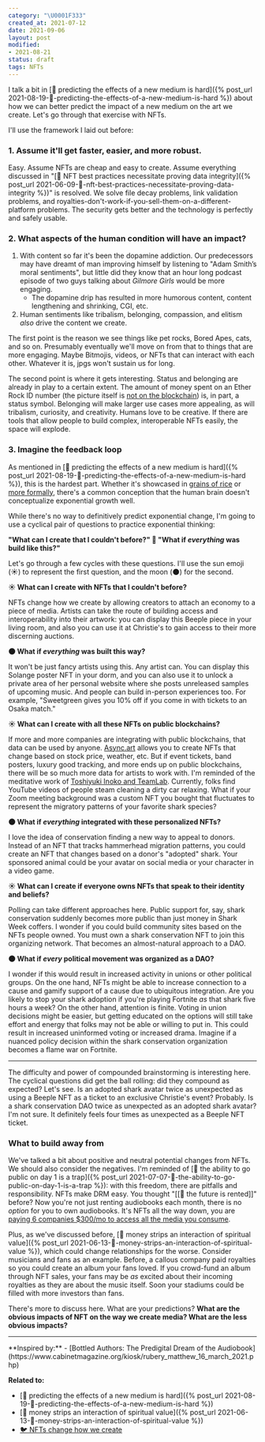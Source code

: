```yaml
---
category: "\U0001F333"
created_at: 2021-07-12
date: 2021-09-06
layout: post
modified:
- 2021-08-21
status: draft
tags: NFTs
---
```


I talk a bit in [🌳 predicting the effects of a new medium is hard]({% post_url 2021-08-19-🌳-predicting-the-effects-of-a-new-medium-is-hard %}) about how we can better predict the impact of a new medium on the art we create. Let's go through that exercise with NFTs.

I'll use the framework I laid out before:
### 1. Assume it'll get faster, easier, and more robust.
Easy. Assume NFTs are cheap and easy to create. Assume everything discussed in "[🌱 NFT best practices necessitate proving data integrity]({% post_url 2021-06-09-🌱-nft-best-practices-necessitate-proving-data-integrity %})" is resolved. We solve file decay problems,  link validation problems, and royalties-don't-work-if-you-sell-them-on-a-different-platform problems. The security gets better and the technology is perfectly and safely usable.
### 2. What aspects of the human condition will have an impact?
1. With content so far it's been the dopamine addiction. Our predecessors may have dreamt of man improving himself by listening to "Adam Smith’s moral sentiments", but little did they know that an hour long podcast episode of two guys talking about _Gilmore Girls_ would be more engaging.
	- The dopamine drip has resulted in more humorous content, content lengthening and shrinking, CGI, etc.
2.  Human sentiments like tribalism, belonging, compassion, and elitism _also_ drive the content we create.

The first point is the reason we see things like pet rocks, Bored Apes, cats, and so on. Presumably eventually we'll move on from that to things that are more engaging. Maybe Bitmojis, videos, or NFTs that can interact with each other. Whatever it is, jpgs won't sustain us for long.

The second point is where it gets interesting. Status and belonging are already in play to a certain extent. The amount of money spent on an Ether Rock ID number (the picture itself is [not on the blockchain](https://etherscan.io/address/0x41f28833be34e6ede3c58d1f597bef429861c4e2#code)) is, in part, a status symbol. Belonging will make larger use cases more appealing, as will tribalism, curiosity, and creativity. Humans love to be creative. If there are tools that allow people to build complex, interoperable NFTs easily, the space will explode.

### 3. Imagine the feedback loop
As mentioned in [🌳 predicting the effects of a new medium is hard]({% post_url 2021-08-19-🌳-predicting-the-effects-of-a-new-medium-is-hard %}), this is the hardest part. Whether it's showcased in [grains of rice](https://www.youtube.com/watch?v=qSOVBiEotaw) or [more formally](https://www.youtube.com/watch?v=C6CojjP4Xgk), there's a common conception that the human brain doesn't conceptualize exponential growth well.

While there's no way to definitively predict exponential change, I'm going to use a cyclical pair of questions to practice exponential thinking:

**"What can I create that I couldn't before?" 🔄 "What if _everything_ was build like this?"**

Let's go through a few cycles with these questions. I'll use the sun emoji (☀️) to represent the first question, and the moon (🌑) for the second.

**☀️ What can I create with NFTs that I couldn't before?**

NFTs change how we create by allowing creators to attach an economy to a piece of media. Artists can take the route of building access and interoperability into their artwork: you can display this Beeple piece in your living room, and also you can use it at Christie's to gain access to their more discerning auctions.

**🌑 What if _everything_ was built this way?**

It won't be just fancy artists using this. Any artist can. You can display this Solange poster NFT in your dorm, and you can also use it to unlock a private area of her personal website where she posts unreleased samples of upcoming music. And people can build in-person experiences too. For example, "Sweetgreen gives you 10% off if you come in with tickets to an Osaka match."

**☀️ What can I create with all these NFTs on public blockchains?**

If more and more companies are integrating with public blockchains, that data can be used by anyone. [Async.art](https://async.art) allows you to create NFTs that change based on stock price, weather, etc. But if event tickets, band posters, luxury good tracking, and more ends up on public blockchains, there will be so much more data for artists to work with. I'm reminded of the meditative work of [Toshiyuki Inoko and TeamLab](https://discovery.cathaypacific.com/the-wizard-of-awes-teamlab-founder-brings-the-magic-to-macao/). Currently, folks find YouTube videos of people steam cleaning a dirty car relaxing. What if your Zoom meeting background was a custom NFT you bought that fluctuates to represent the migratory patterns of your favorite shark species?

**🌑 What if _everything_ integrated with these personalized NFTs?**

I love the idea of conservation finding a new way to appeal to donors. Instead of an NFT that tracks hammerhead migration patterns, you could create an NFT that changes based on a donor's "adopted" shark. Your sponsored animal could be your avatar on social media or your character in a video game.

**☀️ What can I create if everyone owns NFTs that speak to their identity and beliefs?**

Polling can take different approaches here. Public support for, say, shark conservation suddenly becomes more public than just money in Shark Week coffers. I wonder if you could build community sites based on the NFTs people owned. You must own a shark conservation NFT to join this organizing network. That becomes an almost-natural approach to a DAO.

**🌑 What if _every_ political movement was organized as a DAO?**

I wonder if this would result in increased activity in unions or other political groups. On the one hand, NFTs might be able to increase connection to a cause and gamify support of a cause due to ubiquitous integration. Are you likely to stop your shark adoption if you're playing Fortnite  _as_ that shark five hours a week? On the other hand, attention is finite. Voting in union decisions might be easier, but getting educated on the options will still take effort and energy that folks may not be able or willing to put in. This could result in increased uninformed voting or increased drama. Imagine if a nuanced policy decision within the shark conservation organization becomes a flame war on Fortnite. 
<hr/>

The difficulty and power of compounded brainstorming is interesting here. The cyclical questions did get the ball rolling: did they compound as expected? Let's see. Is an adopted shark avatar twice as unexpected as using a Beeple NFT as a ticket to an exclusive Christie's event? Probably. Is a shark conservation DAO twice as unexpected as an adopted shark avatar? I'm not sure. It definitely feels four times as unexpected as a Beeple NFT ticket.

### What to build away from
We've talked a bit about positive and neutral potential changes from NFTs. We should also consider the negatives. I'm reminded of [🌱 the ability to go public on day 1 is a trap]({% post_url 2021-07-07-🌱-the-ability-to-go-public-on-day-1-is-a-trap %}): with this freedom, there are pitfalls and responsibility. NFTs make DRM easy. You thought "[[🌰 the future is rented]]" before? Now you're not just renting audiobooks each month, there is no _option_ for you to own audiobooks. It's NFTs all the way down, you are [paying 6 companies $300/mo to access all the media you consume](https://www.webfx.com/blog/internet/the-6-companies-that-own-almost-all-media-infographic/).

Plus, as we've discussed before, [🌱 money strips an interaction of spiritual value]({% post_url 2021-06-13-🌱-money-strips-an-interaction-of-spiritual-value %}), which could change relationships for the worse. Consider musicians and fans as an example. Before, a callous company paid royalties so you could create an album your fans loved. If you crowd-fund an album through NFT sales, your fans may be _as_ excited about their incoming royalties as they are about the music itself. Soon your stadiums could be filled with more investors than fans.

There's more to discuss here. What are your predictions? **What are the obvious impacts of NFT on the way we create media? What are the less obvious impacts?**
<hr/>
**Inspired by:** 
- [Bottled Authors: The Predigital Dream of the Audiobook](https://www.cabinetmagazine.org/kiosk/rubery_matthew_16_march_2021.php)

**Related to:**
- [🌳 predicting the effects of a new medium is hard]({% post_url 2021-08-19-🌳-predicting-the-effects-of-a-new-medium-is-hard %})
- [🌱 money strips an interaction of spiritual value]({% post_url 2021-06-13-🌱-money-strips-an-interaction-of-spiritual-value %})
- [🐦 NFTs change how we create](https://twitter.com/person72443/status/1435147419134558215)